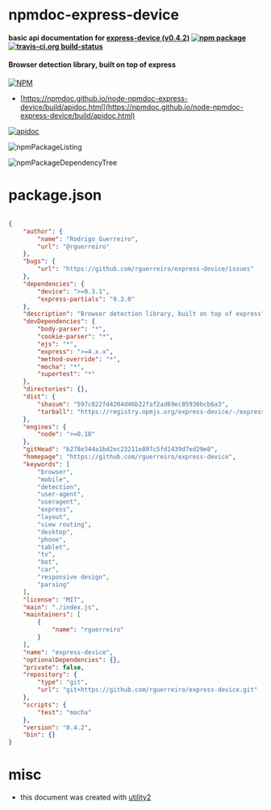 # npmdoc-express-device

#### basic api documentation for  [express-device (v0.4.2)](https://github.com/rguerreiro/express-device)  [![npm package](https://img.shields.io/npm/v/npmdoc-express-device.svg?style=flat-square)](https://www.npmjs.org/package/npmdoc-express-device) [![travis-ci.org build-status](https://api.travis-ci.org/npmdoc/node-npmdoc-express-device.svg)](https://travis-ci.org/npmdoc/node-npmdoc-express-device)

#### Browser detection library, built on top of express

[![NPM](https://nodei.co/npm/express-device.png?downloads=true&downloadRank=true&stars=true)](https://www.npmjs.com/package/express-device)

- [https://npmdoc.github.io/node-npmdoc-express-device/build/apidoc.html](https://npmdoc.github.io/node-npmdoc-express-device/build/apidoc.html)

[![apidoc](https://npmdoc.github.io/node-npmdoc-express-device/build/screenCapture.buildCi.browser.%252Ftmp%252Fbuild%252Fapidoc.html.png)](https://npmdoc.github.io/node-npmdoc-express-device/build/apidoc.html)

![npmPackageListing](https://npmdoc.github.io/node-npmdoc-express-device/build/screenCapture.npmPackageListing.svg)

![npmPackageDependencyTree](https://npmdoc.github.io/node-npmdoc-express-device/build/screenCapture.npmPackageDependencyTree.svg)



# package.json

```json

{
    "author": {
        "name": "Rodrigo Guerreiro",
        "url": "@rguerreiro"
    },
    "bugs": {
        "url": "https://github.com/rguerreiro/express-device/issues"
    },
    "dependencies": {
        "device": ">=0.3.1",
        "express-partials": "0.3.0"
    },
    "description": "Browser detection library, built on top of express",
    "devDependencies": {
        "body-parser": "*",
        "cookie-parser": "*",
        "ejs": "*",
        "express": ">=4.x.x",
        "method-override": "*",
        "mocha": "*",
        "supertest": "*"
    },
    "directories": {},
    "dist": {
        "shasum": "597c822fd4204d46b22faf2ad69ec85936bcb6a3",
        "tarball": "https://registry.npmjs.org/express-device/-/express-device-0.4.2.tgz"
    },
    "engines": {
        "node": ">=0.10"
    },
    "gitHead": "b278e344a1bd2ec23211e897c5fd1439d7ed29e8",
    "homepage": "https://github.com/rguerreiro/express-device",
    "keywords": [
        "browser",
        "mobile",
        "detection",
        "user-agent",
        "useragent",
        "express",
        "layout",
        "view routing",
        "desktop",
        "phone",
        "tablet",
        "tv",
        "bot",
        "car",
        "responsive design",
        "parsing"
    ],
    "license": "MIT",
    "main": "./index.js",
    "maintainers": [
        {
            "name": "rguerreiro"
        }
    ],
    "name": "express-device",
    "optionalDependencies": {},
    "private": false,
    "repository": {
        "type": "git",
        "url": "git+https://github.com/rguerreiro/express-device.git"
    },
    "scripts": {
        "test": "mocha"
    },
    "version": "0.4.2",
    "bin": {}
}
```



# misc
- this document was created with [utility2](https://github.com/kaizhu256/node-utility2)
